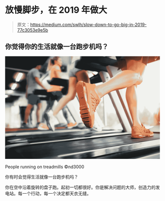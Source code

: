 # 放慢脚步，在 2019 年做大

> 原文：<https://medium.com/swlh/slow-down-to-go-big-in-2019-77c3053e9e5b>

## 你觉得你的生活就像一台跑步机吗？

![](img/886ac8b27ccf5daba5debe1a239b0450.png)

People running on treadmills ©nd3000

你有时会觉得生活就像一台跑步机吗？

你在空中沿着旋转的盘子跑。起初一切都很好。你是解决问题的大师，创造力的发电站。每一个行动，每一个决定都天衣无缝。